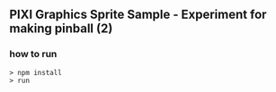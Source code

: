 ## PIXI Graphics Sprite Sample - Experiment for making pinball (2)

### how to run

```
> npm install
> run
```
